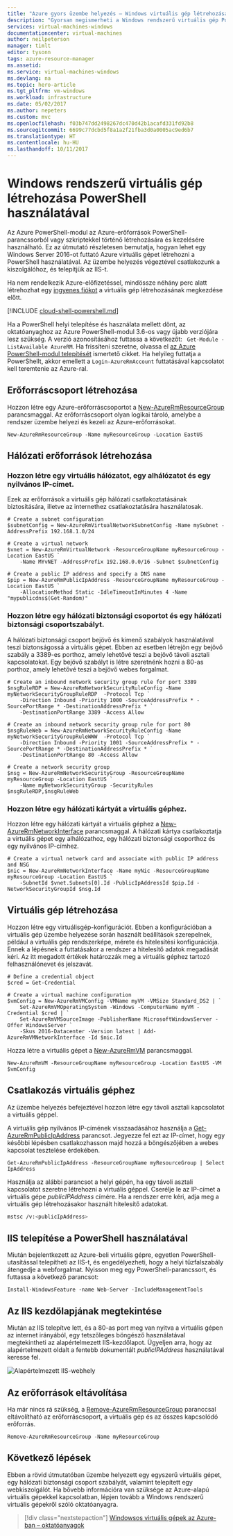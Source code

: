 ```yaml
---
title: "Azure gyors üzembe helyezés – Windows virtuális gép létrehozása PowerShell segítségével | Microsoft Docs"
description: "Gyorsan megismerheti a Windows rendszerű virtuális gép PowerShell segítségével való létrehozásának módját"
services: virtual-machines-windows
documentationcenter: virtual-machines
author: neilpeterson
manager: timlt
editor: tysonn
tags: azure-resource-manager
ms.assetid: 
ms.service: virtual-machines-windows
ms.devlang: na
ms.topic: hero-article
ms.tgt_pltfrm: vm-windows
ms.workload: infrastructure
ms.date: 05/02/2017
ms.author: nepeters
ms.custom: mvc
ms.openlocfilehash: f03b747dd2498267dc470d42b1acafd331fd92b8
ms.sourcegitcommit: 6699c77dcbd5f8a1a2f21fba3d0a0005ac9ed6b7
ms.translationtype: HT
ms.contentlocale: hu-HU
ms.lasthandoff: 10/11/2017
---
```

# <a name="create-a-windows-virtual-machine-with-powershell"></a>Windows rendszerű virtuális gép létrehozása PowerShell használatával

Az Azure PowerShell-modul az Azure-erőforrások PowerShell-parancssorból vagy szkriptekkel történő létrehozására és kezelésére használható. Ez az útmutató részletesen bemutatja, hogyan lehet egy Windows Server 2016-ot futtató Azure virtuális gépet létrehozni a PowerShell használatával. Az üzembe helyezés végeztével csatlakozunk a kiszolgálóhoz, és telepítjük az IIS-t.  

Ha nem rendelkezik Azure-előfizetéssel, mindössze néhány perc alatt létrehozhat egy [ingyenes fiókot](https://azure.microsoft.com/free/?WT.mc_id=A261C142F) a virtuális gép létrehozásának megkezdése előtt.

[!INCLUDE [cloud-shell-powershell.md](../../../includes/cloud-shell-powershell.md)]

Ha a PowerShell helyi telepítése és használata mellett dönt, az oktatóanyaghoz az Azure PowerShell-modul 3.6-os vagy újabb verziójára lesz szükség. A verzió azonosításához futtassa a következőt: ` Get-Module -ListAvailable AzureRM`. Ha frissíteni szeretne, olvassa el [az Azure PowerShell-modul telepítését](/powershell/azure/install-azurerm-ps) ismertető cikket. Ha helyileg futtatja a PowerShellt, akkor emellett a `Login-AzureRmAccount` futtatásával kapcsolatot kell teremtenie az Azure-ral.


## <a name="create-resource-group"></a>Erőforráscsoport létrehozása

Hozzon létre egy Azure-erőforráscsoportot a [New-AzureRmResourceGroup](/powershell/module/azurerm.resources/new-azurermresourcegroup) parancsmaggal. Az erőforráscsoport olyan logikai tároló, amelybe a rendszer üzembe helyezi és kezeli az Azure-erőforrásokat. 

```azurepowershell-interactive
New-AzureRmResourceGroup -Name myResourceGroup -Location EastUS
```

## <a name="create-networking-resources"></a>Hálózati erőforrások létrehozása

### <a name="create-a-virtual-network-subnet-and-a-public-ip-address"></a>Hozzon létre egy virtuális hálózatot, egy alhálózatot és egy nyilvános IP-címet. 
Ezek az erőforrások a virtuális gép hálózati csatlakoztatásának biztosítására, illetve az internethez csatlakoztatására használatosak.

```azurepowershell-interactive
# Create a subnet configuration
$subnetConfig = New-AzureRmVirtualNetworkSubnetConfig -Name mySubnet -AddressPrefix 192.168.1.0/24

# Create a virtual network
$vnet = New-AzureRmVirtualNetwork -ResourceGroupName myResourceGroup -Location EastUS `
    -Name MYvNET -AddressPrefix 192.168.0.0/16 -Subnet $subnetConfig

# Create a public IP address and specify a DNS name
$pip = New-AzureRmPublicIpAddress -ResourceGroupName myResourceGroup -Location EastUS `
    -AllocationMethod Static -IdleTimeoutInMinutes 4 -Name "mypublicdns$(Get-Random)"
```

### <a name="create-a-network-security-group-and-a-network-security-group-rule"></a>Hozzon létre egy hálózati biztonsági csoportot és egy hálózati biztonsági csoportszabályt. 
A hálózati biztonsági csoport bejövő és kimenő szabályok használatával teszi biztonságossá a virtuális gépet. Ebben az esetben létrejön egy bejövő szabály a 3389-es porthoz, amely lehetővé teszi a bejövő távoli asztali kapcsolatokat. Egy bejövő szabályt is létre szeretnénk hozni a 80-as porthoz, amely lehetővé teszi a bejövő webes forgalmat.

```azurepowershell-interactive
# Create an inbound network security group rule for port 3389
$nsgRuleRDP = New-AzureRmNetworkSecurityRuleConfig -Name myNetworkSecurityGroupRuleRDP  -Protocol Tcp `
    -Direction Inbound -Priority 1000 -SourceAddressPrefix * -SourcePortRange * -DestinationAddressPrefix * `
    -DestinationPortRange 3389 -Access Allow

# Create an inbound network security group rule for port 80
$nsgRuleWeb = New-AzureRmNetworkSecurityRuleConfig -Name myNetworkSecurityGroupRuleWWW  -Protocol Tcp `
    -Direction Inbound -Priority 1001 -SourceAddressPrefix * -SourcePortRange * -DestinationAddressPrefix * `
    -DestinationPortRange 80 -Access Allow

# Create a network security group
$nsg = New-AzureRmNetworkSecurityGroup -ResourceGroupName myResourceGroup -Location EastUS `
    -Name myNetworkSecurityGroup -SecurityRules $nsgRuleRDP,$nsgRuleWeb
```

### <a name="create-a-network-card-for-the-virtual-machine"></a>Hozzon létre egy hálózati kártyát a virtuális géphez. 
Hozzon létre egy hálózati kártyát a virtuális géphez a [New-AzureRmNetworkInterface](/powershell/module/azurerm.network/new-azurermnetworkinterface) parancsmaggal. A hálózati kártya csatlakoztatja a virtuális gépet egy alhálózathoz, egy hálózati biztonsági csoporthoz és egy nyilvános IP-címhez.

```azurepowershell-interactive
# Create a virtual network card and associate with public IP address and NSG
$nic = New-AzureRmNetworkInterface -Name myNic -ResourceGroupName myResourceGroup -Location EastUS `
    -SubnetId $vnet.Subnets[0].Id -PublicIpAddressId $pip.Id -NetworkSecurityGroupId $nsg.Id
```

## <a name="create-virtual-machine"></a>Virtuális gép létrehozása

Hozzon létre egy virtuálisgép-konfigurációt. Ebben a konfigurációban a virtuális gép üzembe helyezése során használt beállítások szerepelnek, például a virtuális gép rendszerképe, mérete és hitelesítési konfigurációja. Ennek a lépésnek a futtatásakor a rendszer a hitelesítő adatok megadását kéri. Az itt megadott értékek határozzák meg a virtuális géphez tartozó felhasználónevet és jelszavát.

```azurepowershell-interactive
# Define a credential object
$cred = Get-Credential

# Create a virtual machine configuration
$vmConfig = New-AzureRmVMConfig -VMName myVM -VMSize Standard_DS2 | `
    Set-AzureRmVMOperatingSystem -Windows -ComputerName myVM -Credential $cred | `
    Set-AzureRmVMSourceImage -PublisherName MicrosoftWindowsServer -Offer WindowsServer `
    -Skus 2016-Datacenter -Version latest | Add-AzureRmVMNetworkInterface -Id $nic.Id
```

Hozza létre a virtuális gépet a [New-AzureRmVM](/powershell/module/azurerm.compute/new-azurermvm) parancsmaggal.

```azurepowershell-interactive
New-AzureRmVM -ResourceGroupName myResourceGroup -Location EastUS -VM $vmConfig
```

## <a name="connect-to-virtual-machine"></a>Csatlakozás virtuális géphez

Az üzembe helyezés befejeztével hozzon létre egy távoli asztali kapcsolatot a virtuális géppel.

A virtuális gép nyilvános IP-címének visszaadásához használja a [Get-AzureRmPublicIpAddress](/powershell/module/azurerm.network/get-azurermpublicipaddress) parancsot. Jegyezze fel ezt az IP-címet, hogy egy későbbi lépésben csatlakozhasson majd hozzá a böngészőjében a webes kapcsolat tesztelése érdekében.

```azurepowershell-interactive
Get-AzureRmPublicIpAddress -ResourceGroupName myResourceGroup | Select IpAddress
```

Használja az alábbi parancsot a helyi gépén, ha egy távoli asztali kapcsolatot szeretne létrehozni a virtuális géppel. Cserélje le az IP-címet a virtuális gépe *publicIPAddress* címére. Ha a rendszer erre kéri, adja meg a virtuális gép létrehozásakor használt hitelesítő adatokat.

```bash 
mstsc /v:<publicIpAddress>
```

## <a name="install-iis-via-powershell"></a>IIS telepítése a PowerShell használatával

Miután bejelentkezett az Azure-beli virtuális gépre, egyetlen PowerShell-utasítással telepítheti az IIS-t, és engedélyezheti, hogy a helyi tűzfalszabály átengedje a webforgalmat. Nyisson meg egy PowerShell-parancssort, és futtassa a következő parancsot:

```azurepowershell
Install-WindowsFeature -name Web-Server -IncludeManagementTools
```

## <a name="view-the-iis-welcome-page"></a>Az IIS kezdőlapjának megtekintése

Miután az IIS telepítve lett, és a 80-as port meg van nyitva a virtuális gépen az internet irányából, egy tetszőleges böngésző használatával megtekintheti az alapértelmezett IIS-kezdőlapot. Ügyeljen arra, hogy az alapértelmezett oldalt a fentebb dokumentált *publicIPAddress* használatával keresse fel. 

![Alapértelmezett IIS-webhely](./media/quick-create-powershell/default-iis-website.png) 

## <a name="clean-up-resources"></a>Az erőforrások eltávolítása

Ha már nincs rá szükség, a [Remove-AzureRmResourceGroup](/powershell/module/azurerm.resources/remove-azurermresourcegroup) paranccsal eltávolítható az erőforráscsoport, a virtuális gép és az összes kapcsolódó erőforrás.

```azurepowershell-interactive
Remove-AzureRmResourceGroup -Name myResourceGroup
```

## <a name="next-steps"></a>Következő lépések

Ebben a rövid útmutatóban üzembe helyezett egy egyszerű virtuális gépet, egy hálózati biztonsági csoport szabályát, valamint telepített egy webkiszolgálót. Ha bővebb információra van szüksége az Azure-alapú virtuális gépekkel kapcsolatban, lépjen tovább a Windows rendszerű virtuális gépekről szóló oktatóanyagra.

> [!div class="nextstepaction"]
> [Windowsos virtuális gépek az Azure-ban – oktatóanyagok](./tutorial-manage-vm.md)
